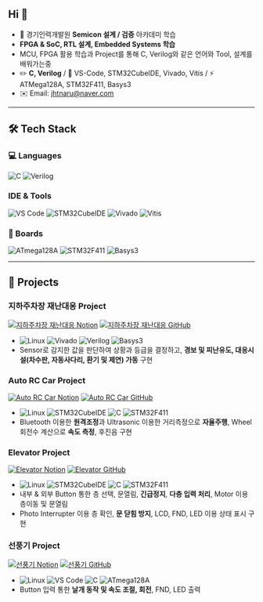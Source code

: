 ## Hi 👋
- 🌱 경기인력개발원 **Semicon 설계 / 검증** 아카데미 학습
- **FPGA & SoC, RTL 설계, Embedded Systems 학습**
- MCU, FPGA 활용 학습과 Project를 통해 C, Verilog와 같은 언어와 Tool, 설계를 배워가는중
- ✏️ **C, Verilog** / 🧰 VS-Code, STM32CubeIDE, Vivado, Vitis / ⚡ ATMega128A, STM32F411, Basys3
- ✉️ Email: jhtnaru@naver.com

---

## 🛠 Tech Stack

### 💻 Languages
![C](https://img.shields.io/badge/C-00599C?logo=c&logoColor=white)
![Verilog](https://img.shields.io/badge/Verilog-FF9E0F?logoColor=white)

###  IDE & Tools
![VS Code](https://img.shields.io/badge/VS%20Code-007ACC?logo=visualstudiocode&logoColor=white)
![STM32CubeIDE](https://img.shields.io/badge/STM32CubeIDE-03234B?logo=stmicroelectronics&logoColor=white)
![Vivado](https://img.shields.io/badge/Vivado-FFB500?logo=xilinx&logoColor=white)
![Vitis](https://img.shields.io/badge/Vitis-E01F27?logo=xilinx&logoColor=white)

### 🔌 Boards
![ATmega128A](https://img.shields.io/badge/ATmega128A-0069A6?logo=atmel&logoColor=white)
![STM32F411](https://img.shields.io/badge/STM32F411-03234B?logo=stmicroelectronics&logoColor=white)
![Basys3](https://img.shields.io/badge/Basys3-FF6600?logo=xilinx&logoColor=white)

---

## 📂 Projects

### 지하주차장 재난대응 Project
  [![지하주차장 재난대응 Notion](https://img.shields.io/badge/지하주차장_재난대응_Notion-F5F5F5?logo=notion&logoColor=black&labelColor=F5F5F5&color=F5F5F5&style=for-the-badge)](https://junaru.notion.site/System-Code-25c571106f87805fb0c0c3ad1cbd0c68?source=copy_link)
  [![지하주차장 재난대응 GitHub](https://img.shields.io/badge/지하주차장_재난대응_GitHub-F5F5F5?logo=github&logoColor=black&labelColor=F5F5F5&color=F5F5F5&style=for-the-badge)](https://github.com/jhtnaru/U_Parking_Manage)  
- ![Linux](https://img.shields.io/badge/Linux-FCC624?logo=linux&logoColor=black)
  ![Vivado](https://img.shields.io/badge/Vivado-FFB500?logo=xilinx&logoColor=white)
  ![Verilog](https://img.shields.io/badge/Verilog-FF9E0F?logoColor=white)
  ![Basys3](https://img.shields.io/badge/Basys3-FF6600?logo=xilinx&logoColor=white)
- Sensor로 감지한 값을 판단하여 상황과 등급을 결정하고, **경보 및 피난유도, 대응시설(차수판, 자동사다리, 환기 및 제연) 가동** 구현

### Auto RC Car Project
  [![Auto RC Car Notion](https://img.shields.io/badge/Auto_RC_Car_Notion-F5F5F5?logo=notion&logoColor=black&labelColor=F5F5F5&color=F5F5F5&style=for-the-badge)](https://junaru.notion.site/Auto-RC-Car-Project-G2-Code-22c571106f8780e68b8df6bc1c771a1f?source=copy_link)
  [![Auto RC Car GitHub](https://img.shields.io/badge/Auto_RC_Car_GitHub-F5F5F5?logo=github&logoColor=black&labelColor=F5F5F5&color=F5F5F5&style=for-the-badge)](https://github.com/jhtnaru/AutoRCCar_G2)  
- ![Linux](https://img.shields.io/badge/Linux-FCC624?logo=linux&logoColor=black)
  ![STM32CubeIDE](https://img.shields.io/badge/STM32CubeIDE-03234B?logo=stmicroelectronics&logoColor=white)
  ![C](https://img.shields.io/badge/C-00599C?logo=c&logoColor=white)
  ![STM32F411](https://img.shields.io/badge/STM32F411-03234B?logo=stmicroelectronics&logoColor=white)
- Bluetooth 이용한 **원격조정**과 Ultrasonic 이용한 거리측정으로 **자율주행**, Wheel 회전수 계산으로 **속도 측정**, 후진음 구현

### Elevator Project
  [![Elevator Notion](https://img.shields.io/badge/Elevator_Notion-F5F5F5?logo=notion&logoColor=black&labelColor=F5F5F5&color=F5F5F5&style=for-the-badge)](https://junaru.notion.site/Elevator-Project-G2-Code-21a571106f8780d1b73cf86911aec522?source=copy_link)
  [![Elevator GitHub](https://img.shields.io/badge/Elevator_GitHub-F5F5F5?logo=github&logoColor=black&labelColor=F5F5F5&color=F5F5F5&style=for-the-badge)](https://github.com/jhtnaru/Elevator_G2)  
- ![Linux](https://img.shields.io/badge/Linux-FCC624?logo=linux&logoColor=black)
  ![STM32CubeIDE](https://img.shields.io/badge/STM32CubeIDE-03234B?logo=stmicroelectronics&logoColor=white)
  ![C](https://img.shields.io/badge/C-00599C?logo=c&logoColor=white)
  ![STM32F411](https://img.shields.io/badge/STM32F411-03234B?logo=stmicroelectronics&logoColor=white)
- 내부 & 외부 Button 통한 층 선택, 문열림, **긴급정지**, **다층 입력 처리**, Motor 이용 층이동 및 문열림
- Photo Interrupter 이용 층 확인, **문 닫힘 방지**, LCD, FND, LED 이용 상태 표시 구현

### 선풍기 Project
  [![선풍기 Notion](https://img.shields.io/badge/선풍기_Notion-F5F5F5?logo=notion&logoColor=black&labelColor=F5F5F5&color=F5F5F5&style=for-the-badge)](https://junaru.notion.site/Electric-Fan-Project-G3-Code-20e571106f8780079e20c264078306a3?source=copy_link)
  [![선풍기 GitHub](https://img.shields.io/badge/선풍기_GitHub-F5F5F5?logo=github&logoColor=black&labelColor=F5F5F5&color=F5F5F5&style=for-the-badge)](https://github.com/jhtnaru/workspace_semicon/tree/main/arm)  
- ![Linux](https://img.shields.io/badge/Linux-FCC624?logo=linux&logoColor=black)
  ![VS Code](https://img.shields.io/badge/VS%20Code-007ACC?logo=visualstudiocode&logoColor=white)
  ![C](https://img.shields.io/badge/C-00599C?logo=c&logoColor=white)
  ![ATmega128A](https://img.shields.io/badge/ATmega128A-0069A6?logo=atmel&logoColor=white)
- Button 입력 통한 **날개 동작 및 속도 조절, 회전**, FND, LED 출력

<!--
**jhtnaru/jhtnaru** is a ✨ _special_ ✨ repository because its `README.md` (this file) appears on your GitHub profile.
Here are some ideas to get you started:

- 👯 I’m looking to collaborate on ...
- 🤔 I’m looking for help with ...
- 💬 Ask me about ...
- 

-->
